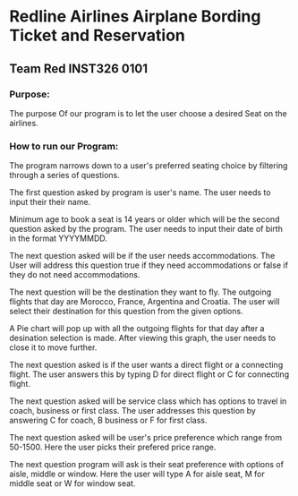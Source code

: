 # Redline Airlines Airplane Bording Ticket and Reservation
## Team Red INST326 0101

### Purpose:

The purpose Of our program is to let the user choose a desired Seat on the airlines.

### How to run our Program:
The program narrows down to a user's preferred seating choice by filtering through a series of questions.

The first question asked by program is user's name.
The user needs to input their their name.

Minimum age to book a seat is 14 years or older which will be the second question asked by the program.
The user needs to input their date of birth in the format YYYYMMDD.

The next question asked will be if the user needs accommodations.
The User will address this question true if they need accommodations or false if they do not need accommodations.

The next question will be the destination they want to fly. The outgoing flights that day are Morocco, France, Argentina and Croatia.
The user will select their destination for this question from the given options.

A Pie chart will pop up with all the outgoing flights for that day after a desination selection is made. After viewing this graph, the user needs to close it to move further.

The next question asked is if the user wants a direct flight or a connecting flight.
The user answers this by typing D for direct flight or C for connecting flight.

The next question asked will be service class which has options to travel in coach, business or first class.
The user addresses this question by answering C for coach, B business or F for first class.

The next question asked will be user's price preference which range from 50-1500.
Here the user picks their prefered price range.

The next question program will ask is their seat preference with options of aisle, middle or window.
Here the user will type A for aisle seat, M for middle seat or W for window seat.
